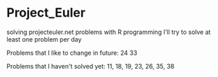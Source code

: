 # Project_Euler
 solving projecteuler.net problems with R programming
 I'll try to solve at least one problem per day

Problems that I like to change in future:
24 33

Problems that I haven't solved yet:
11, 18, 19, 23, 26, 35, 38
